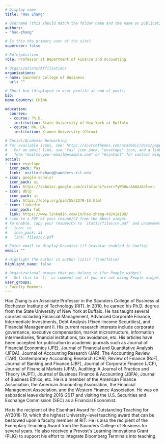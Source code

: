 ```yaml
---
# Display name
title: "Hao Zhang"

# Username (this should match the folder name and the name on publications)
authors:
- "hao-zhang"

# Is this the primary user of the site?
superuser: false

# Role/position
role: Professor at Department of Finance and Accounting

# Organizations/Affiliations
organizations:
- name: Saunders College of Business
  url: ""

# Short bio (displayed in user profile at end of posts)
bio: 
Home Country: CHINA

education:
  courses:
  - course: Ph.D.
    institution: State University of New York at Buffalo
  - course: MA, BA
    institution: Xiamen University (China)

# Social/Academic Networking
# For available icons, see: https://sourcethemes.com/academic/docs/page-builder/#icons
#   For an email link, use "fas" icon pack, "envelope" icon, and a link in the
#   form "mailto:your-email@example.com" or "#contact" for contact widget.
social:
- icon: envelope
  icon_pack: fas
  link: 'mailto:hzhang@saunders.rit.edu'
- icon: google-scholar
  icon_pack: ai
  link: https://scholar.google.com/citations?user=7yWh0ucAAAAJ&hl=en
- icon: dblp
  icon_pack: ai
  link: https://dblp.org/pid/55/2270-10.html
- icon: linkedin
  icon_pack: fab
  link: https://www.linkedin.com/in/hao-zhang-49241a188/
# Link to a PDF of your resume/CV from the About widget.
# To enable, copy your resume/CV to `static/files/cv.pdf` and uncomment the lines below.
# - icon: cv
#   icon_pack: ai
#   link: files/cv.pdf

# Enter email to display Gravatar (if Gravatar enabled in Config)
email: ""

# Highlight the author in author lists? (true/false)
highlight_name: false

# Organizational groups that you belong to (for People widget)
#   Set this to `[]` or comment out if you are not using People widget.
user_groups:
- Faculty Members
---
```

Hao Zhang is an Associate Professor in the Saunders College of Business at Rochester Institute of Technology (RIT). In 2010, he earned his Ph.D. degree from the State University of New York at Buffalo. He has taught several courses including Financial Management, Advanced Corporate Finance, Intermediate Investments, Debt Analysis (Fixed-Income Securities), and Financial Management II. His current research interests include corporate governance, executive compensation, market microstructure, information intermediaries, financial institutions, tax avoidance, etc. His articles have been accepted for publication in academic journals such as Journal of Financial Economics (JFE), Journal of Financial and Quantitative Analysis (JFQA), Journal of Accounting Research (JAR), The Accounting Review (TAR), Contemporary Accounting Research (CAR), Review of Finance (RoF), Journal of Banking and Finance (JBF), Journal of Corporate Finance (JCF), Journal of Financial Markets (JFM), Auditing: A Journal of Practice and Theory (AJPT), Journal of Business Finance & Accounting (JBFA), Journal of Business Ethics, etc. He is a member of the American Finance Association, the American Accounting Association, the Financial Management Association, and the Western Finance Association. He was on sabbatical leave during 2016-2017 and visiting the U.S. Securities and Exchange Commission (SEC) as a Financial Economist.

He is the recipient of the Eisenhart Award for Outstanding Teaching for AY2018-19, which the highest University-level teaching award that can be bestowed upon a faculty member at RIT. He is also the recipient of the Exemplary Teaching Award from the Saunders College of Business for several years. He also received a Provost's Learning Innovations Grant (PLIG) to support his effort to integrate Bloomberg Terminals into teaching.
